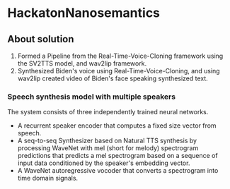 # HackatonNanosemantics
## About solution
1. Formed a Pipeline from the Real-Time-Voice-Cloning framework using the SV2TTS model, and
wav2lip framework.
2. Synthesized Biden's voice using Real-Time-Voice-Cloning, and using wav2lip created
video of Biden's face speaking synthesized text.
### Speech synthesis model with multiple speakers
The system consists of three independently trained neural networks.
- A recurrent speaker encoder that computes a fixed size vector from speech.
- A seq-to-seq Synthesizer based on Natural TTS synthesis by processing WaveNet with mel (short for melody) spectrogram predictions that predicts a mel spectrogram based on a sequence of input data conditioned by the speaker's embedding vector.
- A WaveNet autoregressive vocoder that converts a spectrogram into time domain signals.

